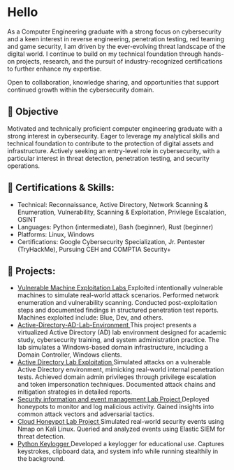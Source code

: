 # Hello

As a Computer Engineering graduate with a strong focus on cybersecurity and a keen interest in reverse engineering, penetration testing, red teaming and game security, I am driven by the ever-evolving threat landscape of the digital world. I continue to build on my technical foundation through hands-on projects, research, and the pursuit of industry-recognized certifications to further enhance my expertise.

Open to collaboration, knowledge sharing, and opportunities that support continued growth within the cybersecurity domain.

## 🎯 Objective

Motivated and technically proficient computer engineering graduate with a strong interest in cybersecurity. Eager to leverage my analytical skills and technical foundation to contribute to the protection of digital assets and infrastructure. Actively seeking an entry-level role in cybersecurity, with a particular interest in threat detection, penetration testing, and security operations.

## 🧰 Certifications & Skills:  
  - Technical: Reconnaissance, Active Directory, Network Scanning & Enumeration, Vulnerability, Scanning & Exploitation, Privilege Escalation, OSINT
  - Languages:  Python (intermediate), Bash (beginner), Rust (beginner)    
  - Platforms: Linux, Windows
  - Certifications: Google Cybersecurity Specialization, Jr. Pentester (TryHackMe), Pursuing CEH and COMPTIA Security+

## 📁 Projects:

- <a href = "https://github.com/Neofetcher/Vulnerable-Machine-Exploitation-Labs"> Vulnerable Machine Exploitation Labs </a>
Exploited intentionally vulnerable machines to simulate real-world attack scenarios. Performed network enumeration and vulnerability scanning. Conducted post-exploitation steps and documented findings in structured penetration test reports. Machines exploited include: Blue, Dev, and others.
- <a href = "https://github.com/Neofetcher/Active-Directory-AD-Lab-Environment"> Active-Directory-AD-Lab-Environment </a>
This project presents a virtualized Active Directory (AD) lab environment designed for academic study, cybersecurity training, and system administration practice. The lab simulates a Windows-based domain infrastructure, including a Domain Controller, Windows clients.
- <a href = "https://github.com/Neofetcher/Active-Directory-Lab-Exploitation"> Active Directory Lab Exploitation </a>
Simulated attacks on a vulnerable Active Directory environment, mimicking real-world internal penetration tests. Achieved domain admin privileges through privilege escalation and token impersonation techniques. Documented attack chains and mitigation strategies in detailed reports.  
- <a href = "https://github.com/Neofetcher/SIEM-LAB"> Security information and event management Lab Project </a>
Deployed honeypots to monitor and log malicious activity. Gained insights into common attack vectors and adversarial tactics.
- <a href = "https://github.com/Neofetcher/Honeypot-Project"> Cloud Honeypot Lab Project </a>
Simulated real-world security events using Nmap on Kali Linux. Queried and analyzed events using Elastic SIEM for threat detection.
- <a href = "https://github.com/Neofetcher/Python-Keylogger"> Python Keylogger </a>
Developed a keylogger for educational use. Captures keystrokes, clipboard data, and system info while running stealthily in the background.
